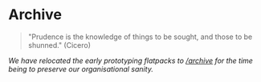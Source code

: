 # Archive

> "Prudence is the knowledge of things to be sought, and those to be shunned." (Cicero)

*We have relocated the early prototyping flatpacks to [/archive](archive) for the time being to preserve our
organisational sanity.*